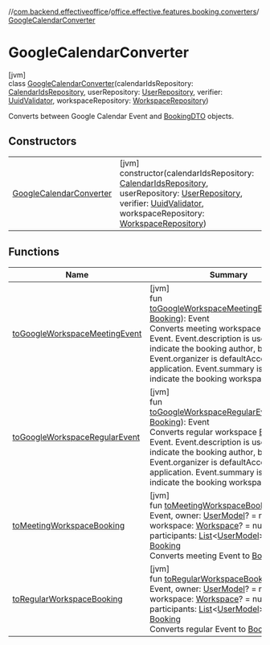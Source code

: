 //[com.backend.effectiveoffice](../../../index.md)/[office.effective.features.booking.converters](../index.md)/[GoogleCalendarConverter](index.md)

# GoogleCalendarConverter

[jvm]\
class [GoogleCalendarConverter](index.md)(calendarIdsRepository: [CalendarIdsRepository](../../office.effective.features.calendar.repository/-calendar-ids-repository/index.md), userRepository: [UserRepository](../../office.effective.features.user.repository/-user-repository/index.md), verifier: [UuidValidator](../../office.effective.common.utils/-uuid-validator/index.md), workspaceRepository: [WorkspaceRepository](../../office.effective.features.workspace.repository/-workspace-repository/index.md))

Converts between Google Calendar Event and [BookingDTO](../../office.effective.dto/-booking-d-t-o/index.md) objects.

## Constructors

| | |
|---|---|
| [GoogleCalendarConverter](-google-calendar-converter.md) | [jvm]<br>constructor(calendarIdsRepository: [CalendarIdsRepository](../../office.effective.features.calendar.repository/-calendar-ids-repository/index.md), userRepository: [UserRepository](../../office.effective.features.user.repository/-user-repository/index.md), verifier: [UuidValidator](../../office.effective.common.utils/-uuid-validator/index.md), workspaceRepository: [WorkspaceRepository](../../office.effective.features.workspace.repository/-workspace-repository/index.md)) |

## Functions

| Name | Summary |
|---|---|
| [toGoogleWorkspaceMeetingEvent](to-google-workspace-meeting-event.md) | [jvm]<br>fun [toGoogleWorkspaceMeetingEvent](to-google-workspace-meeting-event.md)(model: [Booking](../../office.effective.model/-booking/index.md)): Event<br>Converts meeting workspace [Booking](../../office.effective.model/-booking/index.md) to Event. Event.description is used to indicate the booking author, because Event.organizer is defaultAccount of application. Event.summary is used to indicate the booking workspace. |
| [toGoogleWorkspaceRegularEvent](to-google-workspace-regular-event.md) | [jvm]<br>fun [toGoogleWorkspaceRegularEvent](to-google-workspace-regular-event.md)(model: [Booking](../../office.effective.model/-booking/index.md)): Event<br>Converts regular workspace [Booking](../../office.effective.model/-booking/index.md) to Event. Event.description is used to indicate the booking author, because Event.organizer is defaultAccount of application. Event.summary is used to indicate the booking workspace. |
| [toMeetingWorkspaceBooking](to-meeting-workspace-booking.md) | [jvm]<br>fun [toMeetingWorkspaceBooking](to-meeting-workspace-booking.md)(event: Event, owner: [UserModel](../../office.effective.model/-user-model/index.md)? = null, workspace: [Workspace](../../office.effective.model/-workspace/index.md)? = null, participants: [List](https://kotlinlang.org/api/latest/jvm/stdlib/kotlin.collections/-list/index.html)&lt;[UserModel](../../office.effective.model/-user-model/index.md)&gt;? = null): [Booking](../../office.effective.model/-booking/index.md)<br>Converts meeting Event to [Booking](../../office.effective.model/-booking/index.md) |
| [toRegularWorkspaceBooking](to-regular-workspace-booking.md) | [jvm]<br>fun [toRegularWorkspaceBooking](to-regular-workspace-booking.md)(event: Event, owner: [UserModel](../../office.effective.model/-user-model/index.md)? = null, workspace: [Workspace](../../office.effective.model/-workspace/index.md)? = null, participants: [List](https://kotlinlang.org/api/latest/jvm/stdlib/kotlin.collections/-list/index.html)&lt;[UserModel](../../office.effective.model/-user-model/index.md)&gt;? = null): [Booking](../../office.effective.model/-booking/index.md)<br>Converts regular Event to [Booking](../../office.effective.model/-booking/index.md) |

